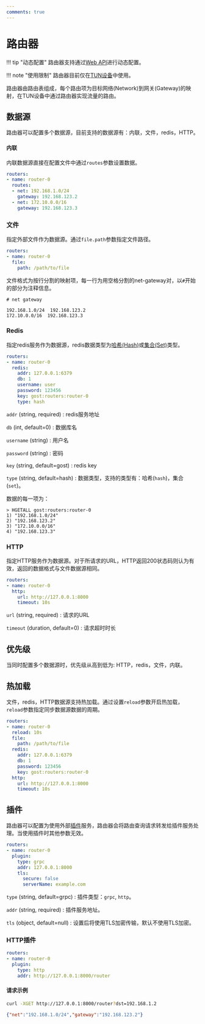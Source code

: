 ```yaml
---
comments: true
---
```


# 路由器

!!! tip "动态配置"
    路由器支持通过[Web API](../tutorials/api/overview.md)进行动态配置。

!!! note "使用限制"
    路由器目前仅在[TUN设备](../tutorials/tuntap.md)中使用。

路由器由路由表组成，每个路由项为目标网络(Network)到网关(Gateway)的映射，在TUN设备中通过路由器实现流量的路由。

## 数据源

路由器可以配置多个数据源，目前支持的数据源有：内联，文件，redis，HTTP。

#### 内联

内联数据源直接在配置文件中通过`routes`参数设置数据。

```yaml
routers:
- name: router-0
  routes:
  - net: 192.168.1.0/24
    gateway: 192.168.123.2
  - net: 172.10.0.0/16
    gateway: 192.168.123.3
```

### 文件

指定外部文件作为数据源。通过`file.path`参数指定文件路径。

```yaml
routers:
- name: router-0
  file:
    path: /path/to/file
```

文件格式为按行分割的映射项，每一行为用空格分割的net-gateway对，以`#`开始的部分为注释信息。

```text
# net gateway

192.168.1.0/24  192.168.123.2
172.10.0.0/16  192.168.123.3
```

### Redis

指定redis服务作为数据源，redis数据类型为[哈希(Hash)](https://redis.io/docs/data-types/hashes/)或[集合(Set)](https://redis.io/docs/data-types/sets/)类型。

```yaml
routers:
- name: router-0
  redis:
    addr: 127.0.0.1:6379
    db: 1
    username: user
    password: 123456
    key: gost:routers:router-0
    type: hash
```

`addr` (string, required)
:    redis服务地址

`db` (int, default=0)
:    数据库名

`username` (string)
:    用户名

`password` (string)
:    密码

`key` (string, default=gost)
:    redis key

`type` (string, default=hash)
:    数据类型，支持的类型有：哈希(`hash`)，集合(`set`)。

数据的每一项为：

```redis
> HGETALL gost:routers:router-0
1) "192.168.1.0/24"
2) "192.168.123.2"
3) "172.10.0.0/16"
4) "192.168.123.3"
```

### HTTP

指定HTTP服务作为数据源。对于所请求的URL，HTTP返回200状态码则认为有效，返回的数据格式与文件数据源相同。

```yaml
routers:
- name: router-0
  http:
    url: http://127.0.0.1:8000
    timeout: 10s
```

`url` (string, required)
:    请求的URL

`timeout` (duration, default=0)
:    请求超时时长

## 优先级

当同时配置多个数据源时，优先级从高到低为: HTTP，redis，文件，内联。

## 热加载

文件，redis，HTTP数据源支持热加载。通过设置`reload`参数开启热加载，`reload`参数指定同步数据源数据的周期。

```yaml hl_lines="3"
routers:
- name: router-0
  reload: 10s
  file:
    path: /path/to/file
  redis:
    addr: 127.0.0.1:6379
    db: 1
    password: 123456
    key: gost:routers:router-0
  http:
    url: http://127.0.0.1:8000
    timeout: 10s
```

## 插件

路由器可以配置为使用外部[插件](plugin.md)服务，路由器会将路由查询请求转发给插件服务处理。当使用插件时其他参数无效。

```yaml
routers:
- name: router-0
  plugin:
    type: grpc
    addr: 127.0.0.1:8000
    tls: 
      secure: false
      serverName: example.com
```

`type` (string, default=grpc)
:    插件类型：`grpc`, `http`。

`addr` (string, required)
:    插件服务地址。

`tls` (object, default=null)
:    设置后将使用TLS加密传输，默认不使用TLS加密。

### HTTP插件

```yaml
routers:
- name: router-0
  plugin:
    type: http
    addr: http://127.0.0.1:8000/router
```

#### 请求示例

```bash
curl -XGET http://127.0.0.1:8000/router?dst=192.168.1.2
```

```json
{"net":"192.168.1.0/24","gateway":"192.168.123.2"}
```
